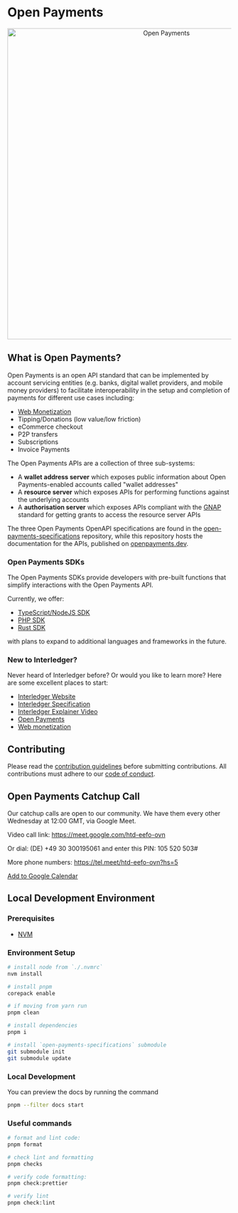 # Open Payments

<p align="center">
  <img src="https://raw.githubusercontent.com/interledger/open-payments/main/docs/public/img/logo.svg" width="700" alt="Open Payments">
</p>

## What is Open Payments?

Open Payments is an open API standard that can be implemented by account servicing entities (e.g. banks, digital wallet providers, and mobile money providers) to facilitate interoperability in the setup and completion of payments for different use cases including:

- [Web Monetization](https://webmonetization.org)
- Tipping/Donations (low value/low friction)
- eCommerce checkout
- P2P transfers
- Subscriptions
- Invoice Payments

The Open Payments APIs are a collection of three sub-systems:

- A **wallet address server** which exposes public information about Open Payments-enabled accounts called "wallet addresses"
- A **resource server** which exposes APIs for performing functions against the underlying accounts
- A **authorisation server** which exposes APIs compliant with the [GNAP](https://datatracker.ietf.org/doc/html/draft-ietf-gnap-core-protocol) standard for getting grants to access the resource server APIs

The three Open Payments OpenAPI specifications are found in the [open-payments-specifications](https://github.com/interledger/open-payments-specifications) repository, while this repository hosts the documentation for the APIs, published on [openpayments.dev](https://openpayments.dev). 

### Open Payments SDKs

The Open Payments SDKs provide developers with pre-built functions that simplify interactions with the Open Payments API.

Currently, we offer:
- [TypeScript/NodeJS SDK](https://github.com/interledger/open-payments-node/tree/main/packages/open-payments)
- [PHP SDK](https://github.com/interledger/open-payments-php)
- [Rust SDK](https://github.com/interledger/open-payments-rust)

with plans to expand to additional languages and frameworks in the future.

### New to Interledger?

Never heard of Interledger before? Or would you like to learn more? Here are some excellent places to start:

- [Interledger Website](https://interledger.org/)
- [Interledger Specification](https://interledger.org/developers/rfcs/interledger-protocol/)
- [Interledger Explainer Video](https://twitter.com/Interledger/status/1567916000074678272)
- [Open Payments](https://openpayments.dev/)
- [Web monetization](https://webmonetization.org/)

## Contributing

Please read the [contribution guidelines](.github/contributing.md) before submitting contributions. All contributions must adhere to our [code of conduct](.github/code_of_conduct.md).

## Open Payments Catchup Call

Our catchup calls are open to our community. We have them every other Wednesday at 12:00 GMT, via Google Meet.

Video call link: https://meet.google.com/htd-eefo-ovn

Or dial: (DE) +49 30 300195061 and enter this PIN: 105 520 503#

More phone numbers: https://tel.meet/htd-eefo-ovn?hs=5

[Add to Google Calendar](https://calendar.google.com/calendar/event?action=TEMPLATE&tmeid=MDNjYTdhYmE5MTgwNGJhMmIxYmU0YWFkMzI2NTFmMjVfMjAyNDA1MDhUMTIwMDAwWiBjX2NqMDI3Z21oc3VqazkxZXZpMjRkOXB2bXQ0QGc&tmsrc=c_cj027gmhsujk91evi24d9pvmt4%40group.calendar.google.com&scp=ALL)

## Local Development Environment

### Prerequisites

- [NVM](https://github.com/nvm-sh/nvm)

### Environment Setup

```sh
# install node from `./.nvmrc`
nvm install

# install pnpm
corepack enable

# if moving from yarn run
pnpm clean

# install dependencies
pnpm i

# install `open-payments-specifications` submodule
git submodule init
git submodule update
```

### Local Development

You can preview the docs by running the command

```sh
pnpm --filter docs start
```

### Useful commands

```sh
# format and lint code:
pnpm format

# check lint and formatting
pnpm checks

# verify code formatting:
pnpm check:prettier

# verify lint
pnpm check:lint
```
